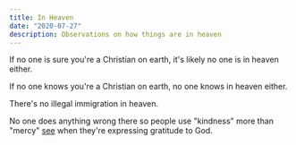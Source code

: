 ```yaml
---
title: In Heaven
date: "2020-07-27"
description: Observations on how things are in heaven
---
```


If no one is sure you're a Christian on earth, it's likely no one is in
heaven either.

If no one knows you're a Christian on earth, no one knows in heaven either.

There's no illegal immigration in heaven.

No one does anything wrong there so people use "kindness" more than "mercy" [see](../2020-07-20-kindness-v-mercy/index.md)
when they're expressing gratitude to God.
